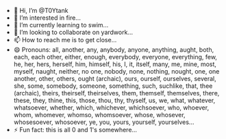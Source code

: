 - 👋 Hi, I’m @T0Ytank
- 👀 I’m interested in fire...
- 🌱 I’m currently learning to swim...
- 💞️ I’m looking to collaborate on yardwork...
- 📫 How to reach me is to get close...
- 😄 Pronouns: all, another, any, anybody, anyone, anything, aught, both, each, each other, either, enough, everybody, everyone, everything, few, he, her, hers, herself, him, himself, his, I, it, itself, many, me, mine, most, myself, naught, neither, no one, nobody, none, nothing, nought, one, one another, other, others, ought (archaic), ours, ourself, ourselves, several, she, some, somebody, someone, something, such, suchlike, that, thee (archaic), theirs, theirself, theirselves, them, themself, themselves, there, these, they, thine, this, those, thou, thy, thyself, us, we, what, whatever, whatsoever, whether, which, whichever, whichsoever, who, whoever, whom, whomever, whomso, whomsoever, whose, whosever, whosesoever, whosoever, ye, you, yours, yourself, yourselves...
- ⚡ Fun fact: this is all 0 and 1's somewhere...

<!---
T0Ytank/T0Ytank is a ✨ special ✨ repository because its `README.md` (this file) appears on your GitHub profile.
You can click the Preview link to take a look at your changes.
--->
